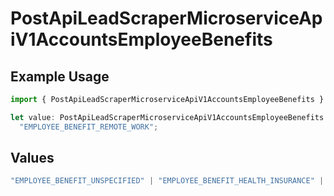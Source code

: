 # PostApiLeadScraperMicroserviceApiV1AccountsEmployeeBenefits

## Example Usage

```typescript
import { PostApiLeadScraperMicroserviceApiV1AccountsEmployeeBenefits } from "oppulence-backend-sdk/models/operations";

let value: PostApiLeadScraperMicroserviceApiV1AccountsEmployeeBenefits =
  "EMPLOYEE_BENEFIT_REMOTE_WORK";
```

## Values

```typescript
"EMPLOYEE_BENEFIT_UNSPECIFIED" | "EMPLOYEE_BENEFIT_HEALTH_INSURANCE" | "EMPLOYEE_BENEFIT_RETIREMENT_PLAN" | "EMPLOYEE_BENEFIT_PAID_TIME_OFF" | "EMPLOYEE_BENEFIT_REMOTE_WORK"
```